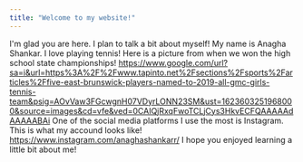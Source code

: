 ```yaml
---
title: "Welcome to my website!"
---
```


I'm glad you are here. I plan to talk a bit about myself!
My name is Anagha Shankar.
I love playing tennis! Here is a picture from when we won the high school state championships!
https://www.google.com/url?sa=i&url=https%3A%2F%2Fwww.tapinto.net%2Fsections%2Fsports%2Farticles%2Ffive-east-brunswick-players-named-to-2019-all-gmc-girls-tennis-team&psig=AOvVaw3FGcwgnH07VDyrLONN23SM&ust=1623603251968000&source=images&cd=vfe&ved=0CAIQjRxqFwoTCLjCys3HkvECFQAAAAAdAAAAABAi
One of the social media platforms I use the most is Instagram. This is what my accound looks like!
https://www.instagram.com/anaghashankarr/
I hope you enjoyed learning a little bit about me!
